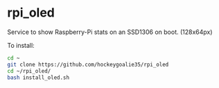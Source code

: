 # rpi_oled
Service to show Raspberry-Pi stats on an SSD1306 on boot. (128x64px)

To install:

```bash
cd ~
git clone https://github.com/hockeygoalie35/rpi_oled
cd ~/rpi_oled/
bash install_oled.sh


